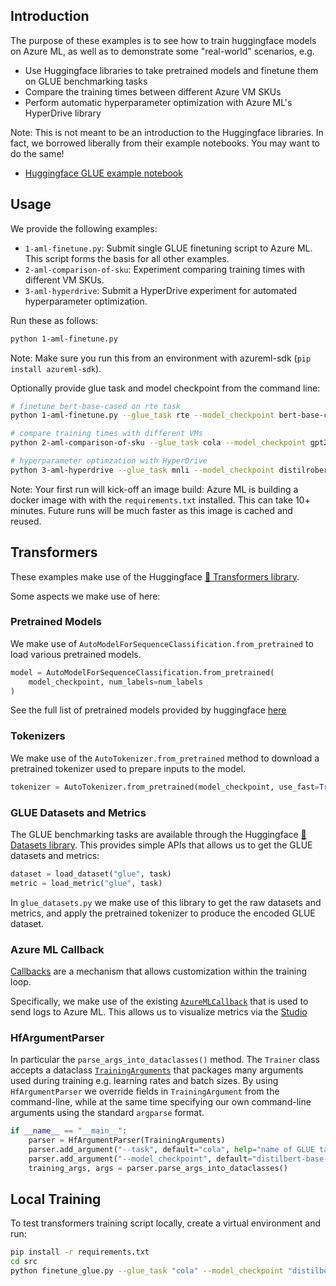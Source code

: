 ## Introduction

The purpose of these examples is to see how to train huggingface models on Azure ML,
as well as to demonstrate some "real-world" scenarios, e.g.

- Use Huggingface libraries to take pretrained models and finetune them on GLUE benchmarking tasks
- Compare the training times between different Azure VM SKUs
- Perform automatic hyperparameter optimization with Azure ML's HyperDrive library

Note: This is not meant to be an introduction to the Huggingface libraries. In fact, we borrowed
liberally from their example notebooks. You may want to do the same!

- [Huggingface GLUE example notebook](https://github.com/huggingface/notebooks/blob/master/examples/text_classification.ipynb)


## Usage

We provide the following examples:

- `1-aml-finetune.py`: Submit single GLUE finetuning script to Azure ML. This script forms
the basis for all other examples.
- `2-aml-comparison-of-sku`: Experiment comparing training times with different VM SKUs.
- `3-aml-hyperdrive`: Submit a HyperDrive experiment for automated hyperparameter optimization.

Run these as follows:

```bash
python 1-aml-finetune.py
```

Note: Make sure you run this from an environment with azureml-sdk (`pip install azureml-sdk`).

Optionally provide glue task and model checkpoint from the command line:

```bash
# finetune bert-base-cased on rte task
python 1-aml-finetune.py --glue_task rte --model_checkpoint bert-base-cased

# compare training times with different VMs
python 2-aml-comparison-of-sku --glue_task cola --model_checkpoint gpt2

# hyperparameter optimzation with HyperDrive
python 3-aml-hyperdrive --glue_task mnli --model_checkpoint distilroberta-base
```

Note: Your first run will kick-off an image build: Azure ML is building a docker image with
with the `requirements.txt` installed. This can take 10+ minutes. Future runs will be much faster
as this image is cached and reused.

## Transformers

These examples make use of the Huggingface
[🤗 Transformers library](https://github.com/huggingface/transformers).

Some aspects we make use of here:

### Pretrained Models

We make use of `AutoModelForSequenceClassification.from_pretrained` to load various pretrained
models.

```python
model = AutoModelForSequenceClassification.from_pretrained(
    model_checkpoint, num_labels=num_labels
)
```

See the full list of pretrained models provided by huggingface
[here](https://huggingface.co/transformers/pretrained_models.html)

### Tokenizers

We make use of the `AutoTokenizer.from_pretrained` method to download a pretrained tokenizer
used to prepare inputs to the model.

```python
tokenizer = AutoTokenizer.from_pretrained(model_checkpoint, use_fast=True)
```

### GLUE Datasets and Metrics

The GLUE benchmarking tasks are available through the Huggingface [🤗 Datasets library](https://github.com/huggingface/datasets). This provides simple APIs that allows us to get the GLUE datasets and metrics:

```python
dataset = load_dataset("glue", task)
metric = load_metric("glue", task)
```

In `glue_datasets.py` we make use of this library to get the raw datasets and metrics, and apply
the pretrained tokenizer to produce the encoded GLUE dataset.

### Azure ML Callback

[Callbacks](https://huggingface.co/transformers/main_classes/callback.html?highlight=callbacks)
are a mechanism that allows customization within the training loop.

Specifically, we make use of the existing [`AzureMLCallback`](https://huggingface.co/transformers/_modules/transformers/integrations.html#AzureMLCallback)
that is used to send logs to Azure ML. This allows us to visualize metrics via the [Studio](https://ml.azure.com)

### HfArgumentParser

In particular the `parse_args_into_dataclasses()` method. The `Trainer` class accepts a dataclass
[`TrainingArguments`](https://huggingface.co/transformers/main_classes/trainer.html#trainingarguments)
that packages many arguments used during training e.g. learning rates and batch sizes. By using
`HfArgumentParser` we override fields in `TrainingArgument` from the command-line, while at the
same time specifying our own command-line arguments using the standard `argparse` format.

```python
if __name__ == "__main__":
    parser = HfArgumentParser(TrainingArguments)
    parser.add_argument("--task", default="cola", help="name of GLUE task to compute")
    parser.add_argument("--model_checkpoint", default="distilbert-base-uncased")
    training_args, args = parser.parse_args_into_dataclasses()
```

## Local Training

To test transformers training script locally, create a virtual environment and run:

```bash
pip install -r requirements.txt
cd src
python finetune_glue.py --glue_task "cola" --model_checkpoint "distilbert-base-uncased"
```